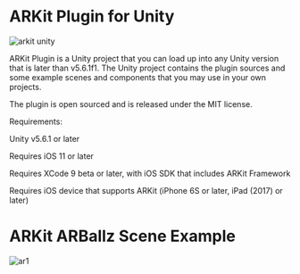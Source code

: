 # ARKit Plugin for Unity
![arkit unity](https://user-images.githubusercontent.com/18353476/28800970-4162bc50-7604-11e7-8f4c-8caa9a90e6b3.png)

ARKit Plugin is a Unity project that you can load up into any Unity version that is later than v5.6.1f1. The Unity
project contains the plugin sources and some example scenes and components that you may use in your own projects.

The plugin is open sourced and is released under the MIT license.

Requirements:

Unity v5.6.1 or later

Requires iOS 11 or later

Requires XCode 9 beta or later, with iOS SDK that includes ARKit Framework

Requires iOS device that supports ARKit (iPhone 6S or later, iPad (2017) or later)

# ARKit ARBallz Scene Example
![ar1](https://user-images.githubusercontent.com/18353476/28798403-45e175ce-75f9-11e7-9127-0a75d00a3662.PNG)
